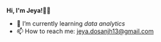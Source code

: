 **Hi, I'm Jeya!🧘‍♀️**

- 🐢 I’m currently learning _data analytics_
- 📫 How to reach me: jeya.dosanjh13@gmail.com
